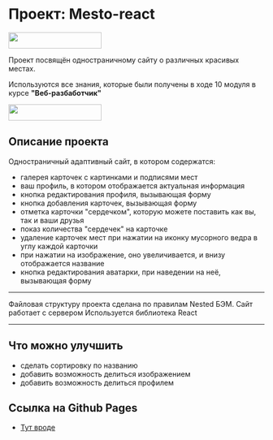 # Проект: **Mesto-react**

<img src="./images/logo-black.svg" width="183" height="32">

Проект посвящён одностраничному сайту о различных красивых местах.

Используются все знания, которые были получены в ходе 10 модуля в курсе **"Веб-разбаботчик"**

<img src="./images/readme.logoY/logoY.svg" width="183" height="32">

## Описание проекта

Одностраничный адаптивный сайт, в котором содержатся:
* галерея карточек с картинками и подписями мест
* ваш профиль, в котором отображается актуальная информация
* кнопка редактирования профиля, вызывающая форму
* кнопка добавления карточек, вызывающая форму
* отметка карточки "сердечком", которую можете поставить как вы, так и ваши друзья
* показ количества "сердечек" на карточке
* удаление карточек мест при нажатии на иконку мусорного ведра в углу каждой карточки
* при нажатии на изображение, оно увеличивается, и внизу отображается название
* кнопка редактирования аватарки, при наведении на неё, вызывающая форму

------
Файловая структуру проекта сделана по правилам Nested БЭМ.
Сайт работает с сервером
Используется библиотека React

------

## Что можно улучшить

* сделать сортировку по названию
* добавить возможность делиться изображением
* добавить возможность делиться профилем

## Ссылка на Github Pages

* [Тут вроде](https://leyvon.github.io/mesto/)